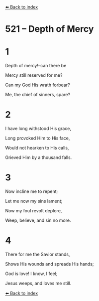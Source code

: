 [⬅️ Back to index](../README.md)

# 521 – Depth of Mercy





# 1

Depth of mercy!–can there be

Mercy still reserved for me?

Can my God His wrath forbear?

Me, the chief of sinners, spare?



# 2

I have long withstood His grace,

Long provoked Him to His face,

Would not hearken to His calls,

Grieved Him by a thousand falls.



# 3

Now incline me to repent;

Let me now my sins lament;

Now my foul revolt deplore,

Weep, believe, and sin no more.



# 4

There for me the Savior stands,

Shows His wounds and spreads His hands;

God is love! I know, I feel;

Jesus weeps, and loves me still.

[⬅️ Back to index](../README.md)
